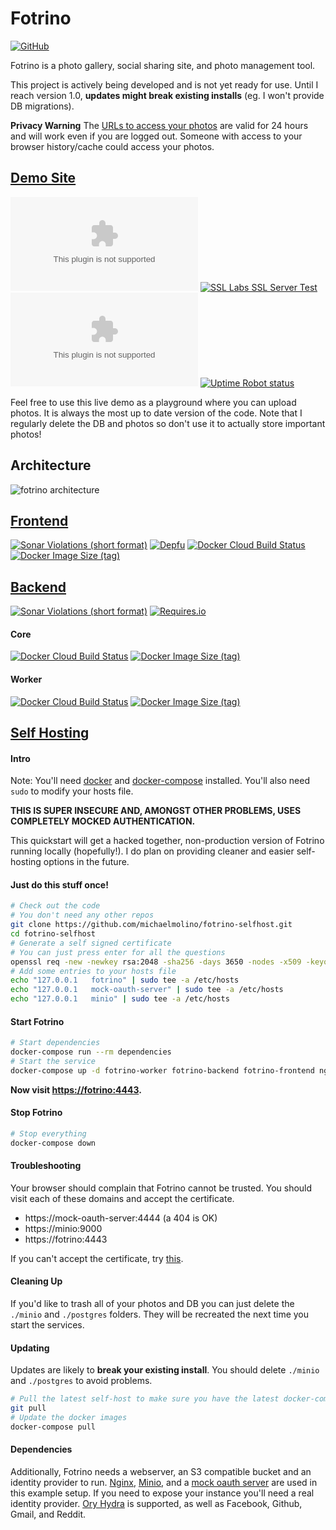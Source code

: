 # Fotrino

[![GitHub](https://img.shields.io/github/license/michaelmolino/fotrino-frontend?style=for-the-badge)](https://www.gnu.org/licenses/gpl-3.0.en.html)

Fotrino is a photo gallery, social sharing site, and photo management tool.

This project is actively being developed and is not yet ready for use. Until I reach version 1.0, **updates might break existing installs** (eg. I won't provide DB migrations).

**Privacy Warning** The [URLs to access your photos](https://docs.aws.amazon.com/AmazonS3/latest/dev/ShareObjectPreSignedURL.html) are valid for 24 hours and will work even if you are logged out. Someone with access to your browser history/cache could access your photos.

## [Demo Site](https://www.fotrino.com/)

[![Chromium HSTS preload](https://img.shields.io/hsts/preload/fotrino.com?style=for-the-badge)](https://hstspreload.org/?domain=fotrino.com)
[![SSL Labs SSL Server Test](https://img.shields.io/badge/SSL%20LABS-A%2B-brightgreen?style=for-the-badge)](https://www.ssllabs.com/ssltest/analyze.html?d=fotrino.com)
[![Mozilla HTTP Observatory Grade](https://img.shields.io/mozilla-observatory/grade/fotrino.com?publish&style=for-the-badge)](https://observatory.mozilla.org/analyze/fotrino.com)
[![Uptime Robot status](https://img.shields.io/uptimerobot/status/m784831310-cc936a200e25a76f2cb55b9d?style=for-the-badge)](https://stats.uptimerobot.com/wn3MlHLvwG)

Feel free to use this live demo as a playground where you can upload photos. It is always the most up to date version of the code. Note that I regularly delete the DB and photos so don't use it to actually store important photos!

## Architecture

![fotrino architecture](https://docs.google.com/drawings/d/e/2PACX-1vSGRI9GP1OKkTt1A0YWXzWCZVZ5ZhtwJ7JMlOvahc-qVFVe9IGzvGr6aiKd4aj5_dNCXZlY3RFW_A95/pub?w=800)

## [Frontend](https://github.com/michaelmolino/fotrino-frontend)

[![Sonar Violations (short format)](https://img.shields.io/sonar/violations/michaelmolino_fotrino-frontend?label=sonar%20violations&server=https%3A%2F%2Fsonarcloud.io&style=for-the-badge)](https://sonarcloud.io/dashboard?id=michaelmolino_fotrino-frontend)
[![Depfu](https://img.shields.io/depfu/michaelmolino/fotrino-frontend?style=for-the-badge)](https://depfu.com/github/michaelmolino/fotrino-frontend?project_id=13874)
[![Docker Cloud Build Status](https://img.shields.io/docker/cloud/build/michaelmolino/fotrino-frontend?style=for-the-badge)](https://hub.docker.com/r/michaelmolino/fotrino-frontend)
[![Docker Image Size (tag)](https://img.shields.io/docker/image-size/michaelmolino/fotrino-frontend/latest?label=Docker%20Image%20Size&style=for-the-badge)](https://hub.docker.com/r/michaelmolino/fotrino-frontend)

## [Backend](https://github.com/michaelmolino/fotrino-backend)

[![Sonar Violations (short format)](https://img.shields.io/sonar/violations/michaelmolino_fotrino-backend?label=sonar%20violations&server=https%3A%2F%2Fsonarcloud.io&style=for-the-badge)](https://sonarcloud.io/dashboard?id=michaelmolino_fotrino-backend)
[![Requires.io](https://img.shields.io/requires/github/michaelmolino/fotrino-backend?style=for-the-badge)](https://requires.io/github/michaelmolino/fotrino-backend/requirements/?branch=master)

#### Core

[![Docker Cloud Build Status](https://img.shields.io/docker/cloud/build/michaelmolino/fotrino-backend?style=for-the-badge)](https://hub.docker.com/r/michaelmolino/fotrino-backend)
[![Docker Image Size (tag)](https://img.shields.io/docker/image-size/michaelmolino/fotrino-backend/latest?label=Docker%20Image%20Size&style=for-the-badge)](https://hub.docker.com/r/michaelmolino/fotrino-backend)

#### Worker

[![Docker Cloud Build Status](https://img.shields.io/docker/cloud/build/michaelmolino/fotrino-worker?style=for-the-badge)](https://hub.docker.com/r/michaelmolino/fotrino-worker)
[![Docker Image Size (tag)](https://img.shields.io/docker/image-size/michaelmolino/fotrino-worker/latest?label=Docker%20Image%20Size&style=for-the-badge)](https://hub.docker.com/r/michaelmolino/fotrino-worker)

## [Self Hosting](https://github.com/michaelmolino/fotrino-selfhost)

#### Intro

Note: You'll need [docker](https://docs.docker.com/get-docker/) and [docker-compose](https://docs.docker.com/compose/install/) installed. You'll also need `sudo` to modify your hosts file.

**THIS IS SUPER INSECURE AND, AMONGST OTHER PROBLEMS, USES COMPLETELY MOCKED AUTHENTICATION.**

This quickstart will get a hacked together, non-production version of Fotrino running locally (hopefully!). I do plan on providing cleaner and easier self-hosting options in the future.

#### Just do this stuff once!

```bash
# Check out the code
# You don't need any other repos
git clone https://github.com/michaelmolino/fotrino-selfhost.git
cd fotrino-selfhost
# Generate a self signed certificate
# You can just press enter for all the questions
openssl req -new -newkey rsa:2048 -sha256 -days 3650 -nodes -x509 -keyout ./ssl/private.key -out ./ssl/public.crt -config ssl.conf
# Add some entries to your hosts file
echo "127.0.0.1   fotrino" | sudo tee -a /etc/hosts
echo "127.0.0.1   mock-oauth-server" | sudo tee -a /etc/hosts
echo "127.0.0.1   minio" | sudo tee -a /etc/hosts
```

#### Start Fotrino

```bash
# Start dependencies
docker-compose run --rm dependencies
# Start the service
docker-compose up -d fotrino-worker fotrino-backend fotrino-frontend nginx
```

**Now visit [https://fotrino:4443](https://fotrino:4443).**

#### Stop Fotrino

```bash
# Stop everything
docker-compose down
```

#### Troubleshooting

Your browser should complain that Fotrino cannot be trusted. You should visit each of these domains and accept the certificate.

- https://mock-oauth-server:4444 (a 404 is OK)
- https://minio:9000
- https://fotrino:4443

If you can't accept the certificate, try [this](https://medium.com/@dblazeski/chrome-bypass-net-err-cert-invalid-for-development-daefae43eb12).

#### Cleaning Up

If you'd like to trash all of your photos and DB you can just delete the `./minio` and `./postgres` folders. They will be recreated the next time you start the services.

#### Updating

Updates are likely to **break your existing install**. You should delete `./minio` and `./postgres` to avoid problems.

```bash
# Pull the latest self-host to make sure you have the latest docker-compose.yml and settings
git pull
# Update the docker images
docker-compose pull
```

#### Dependencies

Additionally, Fotrino needs a webserver, an S3 compatible bucket and an identity provider to run. [Nginx](https://nginx.org/), [Minio](https://min.io/), and a [mock oauth server](https://github.com/michaelmolino/mock-oauth-server) are used in this example setup. If you need to expose your instance you'll need a real identity provider. [Ory Hydra](https://www.ory.sh/hydra/docs/) is supported, as well as Facebook, Github, Gmail, and Reddit.
